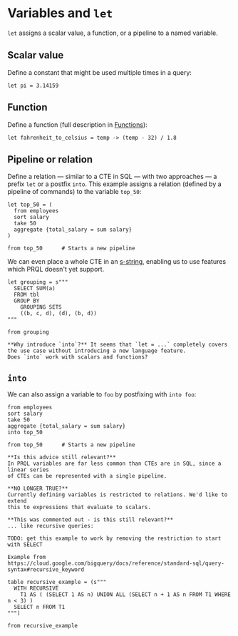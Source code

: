 # Variables and `let`

`let` assigns a scalar value, a function, or a pipeline to a named variable.

## Scalar value

Define a constant that might be used multiple times in a query:
```
let pi = 3.14159
```
## Function

Define a function (full description in [Functions](./functions.md)):
```
let fahrenheit_to_celsius = temp -> (temp - 32) / 1.8
```
## Pipeline or relation

Define a relation — similar to a CTE in SQL — with two approaches — a
prefix `let` or a postfix `into`. This example assigns a relation
(defined by a pipeline of commands) to the variable `top_50`:

```prql
let top_50 = (
  from employees
  sort salary
  take 50
  aggregate {total_salary = sum salary}
)

from top_50      # Starts a new pipeline
```

We can even place a whole CTE in an
[s-string](../language-features/s-strings.md), enabling us to use features which
PRQL doesn't yet support.

```prql
let grouping = s"""
  SELECT SUM(a)
  FROM tbl
  GROUP BY
    GROUPING SETS
    ((b, c, d), (d), (b, d))
"""

from grouping
```

```admonish info
**Why introduce `into`?** It seems that `let = ...` completely covers the use case without introducing a new language feature. 
Does `into` work with scalars and functions?
```

## `into`

We can also assign a variable to `foo` by postfixing with `into foo`:

```prql
from employees
sort salary
take 50
aggregate {total_salary = sum salary}
into top_50

from top_50      # Starts a new pipeline
```

```admonish info
**Is this advice still relevant?**
In PRQL variables are far less common than CTEs are in SQL, since a linear series
of CTEs can be represented with a single pipeline.
```

```admonish info
**NO LONGER TRUE?**
Currently defining variables is restricted to relations. We'd like to extend
this to expressions that evaluate to scalars.
```

```admonish info
**This was commented out - is this still relevant?**
... like recursive queries:

TODO: get this example to work by removing the restriction to start with SELECT

Example from https://cloud.google.com/bigquery/docs/reference/standard-sql/query-syntax#recursive_keyword

table recursive_example = (s"""
  WITH RECURSIVE
    T1 AS ( (SELECT 1 AS n) UNION ALL (SELECT n + 1 AS n FROM T1 WHERE n < 3) )
  SELECT n FROM T1
""")

from recursive_example

```
